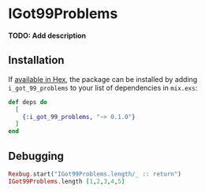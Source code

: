 # IGot99Problems

**TODO: Add description**

## Installation

If [available in Hex](https://hex.pm/docs/publish), the package can be installed
by adding `i_got_99_problems` to your list of dependencies in `mix.exs`:

```elixir
def deps do
  [
    {:i_got_99_problems, "~> 0.1.0"}
  ]
end
```

## Debugging
```elixir
Rexbug.start("IGot99Problems.length/_ :: return")
IGot99Problems.length [1,2,3,4,5]
```
